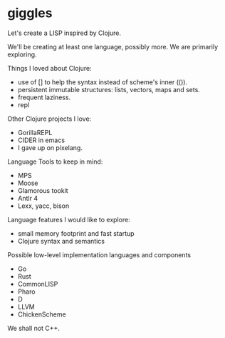 # giggles
Let's create a LISP inspired by Clojure.

We'll be creating at least one language, possibly more.  We are primarily exploring.

Things I loved about Clojure:
- use of [] to help the syntax instead of scheme's inner (()).
- persistent immutable structures: lists, vectors, maps and sets.
- frequent laziness.
- repl

Other Clojure projects I love:
- GorillaREPL
- CIDER in emacs
- I gave up on pixelang.

Language Tools to keep in mind:
- MPS
- Moose
- Glamorous tookit
- Antlr 4
- Lexx, yacc, bison

Language features I would like to explore:
- small memory footprint and fast startup
- Clojure syntax and semantics

Possible low-level implementation languages and components
- Go
- Rust
- CommonLISP
- Pharo
- D
- LLVM
- ChickenScheme

We shall not C++.
